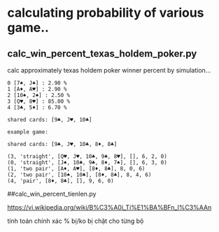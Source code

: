 # calculating probability of various game..

## calc_win_percent_texas_holdem_poker.py

calc approximately texas holdem poker winner percent by simulation...
```
0 [7♠, J♠] : 2.90 %
1 [A♦, A♥] : 2.90 %
2 [10♠, 2♠] : 2.50 %
3 [Q♥, 8♥] : 85.00 %
4 [3♣, 5♦] : 6.70 %

shared cards: [9♣, J♥, 10♣]

example game:

shared cards: [9♣, J♥, 10♣, 8♦, 8♣] 

(3, 'straight', [Q♥, J♥, 10♣, 9♣, 8♥], [], 6, 2, 0)
(0, 'straight', [J♠, 10♣, 9♣, 8♦, 7♠], [], 6, 3, 0)
(1, 'two pair', [A♦, A♥], [8♦, 8♣], 8, 0, 6)
(2, 'two pair', [10♠, 10♣], [8♦, 8♣], 8, 4, 6)
(4, 'pair', [8♦, 8♣], [], 9, 6, 0)
```

##calc_win_percent_tienlen.py

https://vi.wikipedia.org/wiki/B%C3%A0i_Ti%E1%BA%BFn_l%C3%AAn

tính toán chính xác % bị/ko bị chặt cho từng bộ
